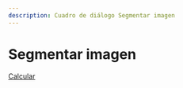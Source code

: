 ```yaml
---
description: Cuadro de diálogo Segmentar imagen
---
```


# Segmentar imagen

[Calcular](../fichas-de-herramientas/ficha-de-herramientas-imagen/imagen-calcular.md)

